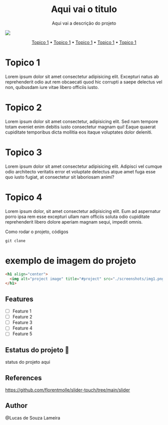 <h1 align="center">Aqui vai o titulo</h1>

<p align="center">Aqui vai a descrição do projeto</p>

<!-- some badge https://shields.io/ -->
<img src="https://img.shields.io/static/v1?label=label&message=message&color=2f7971&style=for-the-badge&logo=ghost"/>
 
 <!-- Menu da documentação -->
<p align="center"> 
 <a href="#Topico 1">Topico 1</a> • 
 <a href="#Topico 1">Topico 1</a> • 
 <a href="#Topico 1">Topico 1</a> • 
 <a href="#ReTopico 1">Topico 1</a> • 
 <a href="#Topico 1">Topico 1</a>
</p>

# Topico 1

Lorem ipsum dolor sit amet consectetur adipisicing elit. Excepturi natus ab reprehenderit odio aut rem obcaecati quod hic corrupti a saepe delectus vel non, quibusdam iure vitae libero officiis iusto.

# Topico 2

Lorem ipsum dolor sit amet consectetur, adipisicing elit. Sed nam tempore totam eveniet enim debitis iusto consectetur magnam qui! Eaque quaerat cupiditate temporibus dicta mollitia eos itaque voluptates dolor deleniti.

# Topico 3

Lorem ipsum dolor sit amet consectetur adipisicing elit. Adipisci vel cumque odio architecto veritatis error et voluptate delectus atque amet fuga esse quo iusto fugiat, at consectetur sit laboriosam animi?

# Topico 4

Lorem ipsum dolor, sit amet consectetur adipisicing elit. Eum ad aspernatur porro ipsa rem esse excepturi ullam nam officiis soluta odio cupiditate reprehenderit libero dolore aperiam magnam sequi, impedit omnis.

<p>
  Como rodar o projeto, códigos

```
git clone

```

</p>

# exemplo de imagem do projeto

```html
<h1 align="center">
  <img alt="project image" title="#project" src="./screenshots/img1.png" />
</h1>
```

## Features

- [ ] Feature 1
- [ ] Feature 2
- [ ] Feature 3
- [ ] Feature 4
- [ ] Feature 5

<!-- Estatus do projeto -->

## Estatus do projeto 🚧

<p>status do projeto aqui</p>

## References

https://github.com/florentmolle/slider-touch/tree/main/slider

## Author

@Lucas de Souza Lameira
